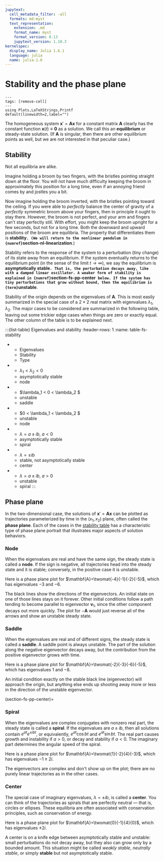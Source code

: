 ```yaml
---
jupytext:
  cell_metadata_filter: -all
  formats: md:myst
  text_representation:
    extension: .md
    format_name: myst
    format_version: 0.13
    jupytext_version: 1.10.3
kernelspec:
  display_name: Julia 1.6.1
  language: julia
  name: julia-1.6
---
```

# Stability and the phase plane

```{code-cell}
---
tags: [remove-cell]
---
using Plots,LaTeXStrings,Printf
default(linewidth=2,label="")
```

The homogeneous system $\mathbf{x}'=\mathbf{A}\mathbf{x}$ for a constant matrix $\mathbf{A}$ clearly has the constant function $\mathbf{x}(t)\equiv \boldsymbol{0}$ as a solution. We call this an **equilibrium** or steady-state solution. (If $\mathbf{A}$ is singular, then there are other equilibrium points as well, but we are not interested in that peculiar case.)

## Stability

Not all equilibria are alike. 

Imagine holding a broom by two fingers, with the bristles pointing straight down at the floor. You will not have much difficulty keeping the broom in approximately this position for a long time, even if an annoying friend comes by and jostles you a bit. 

Now imagine holding the broom inverted, with the bristles pointing toward the ceiling. If you were able to *perfectly* balance the center of gravity of a *perfectly* symmetric broom above your fingers, then in principle it ought to stay there. However, the broom is not perfect, and your arm and fingers can't stay perfectly still. With effort, you might keep the broom upright for a few seconds, but not for a long time. Both the downward and upward positions of the broom are equilibria. The property that differentiates them is **stability`. (We will return to the nonlinear pendulum in {numref}`section-nl-linearization**.)

Stability refers to the response of the system to a perturbation (tiny change) of its state away from an equilibrium. If the system eventually returns to the equilibrium point (in the sense of the limit $t\to\infty$), we say the equilibrium is **asymptotically stable`. That is, the perturbation decays away, like with a damped linear oscillator. A weaker form of stability is explained in {numref}`section-fs-pp-center` below. If the system has tiny perturbations that grow without bound, then the equilibrium is {term}`unstable**.

Stability of the origin depends on the eigenvalues of $\mathbf{A}$. This is most easily summarized in the special case of a $2\times 2$ real matrix with eigenvalues $\lambda_1,\lambda_2$. The major cases to be considered are summarized in the following table, leaving out some trickier edge cases when things are zero or exactly equal. The other column of the table is to be explained next.
	
:::{list-table} Eigenvalues and stability
:header-rows: 1 
:name: table-fs-stability

* - Eigenvalues
  - Stability
  - Type
* - $\lambda_1 < \lambda_2 < 0$
  - asymptotically stable
  - node
* - $\lambda_1 < 0 < \lambda_2 $
  - unstable
  - saddle
* - $0 < \lambda_1 < \lambda_2 $
  - unstable
  - node
* - $\lambda = a\pm i b,\: a< 0$
  - asymptotically stable
  - spiral
* - $\lambda = \pm i b$
  - stable, not asymptotically stable
  - center
* - $\lambda = a\pm i b,\: a> 0$
  - unstable
  - spiral
:::

## Phase plane

In the two-dimensional case, the solutions of $\mathbf{x}'=\mathbf{A}\mathbf{x}$ can be plotted as trajectories parameterized by time in the $(x_1,x_2)$ plane, often called the **phase plane**. Each of the cases in the [stability table](table-fs-stability) has a characteristic type of phase plane portrait that illustrates major aspects of solution behaviors.  

### Node

When the eigenvalues are real and have the same sign, the steady state is called a **node**. If the sign is negative, all trajectories head into the steady state and it is stable; conversely, in the positive case it is unstable. 

Here is a phase plane plot for $\mathbf{A}=\twomat{-4}{-1}{-2}{-5}$, which has eigenvalues $-3$ and $-6$. 

<!-- 
```{code-cell}
---
tags: [hide-input]
---

A = [-4 -1; -2 -5]
λ,V = eigen(A)

scatter([0],[0],m=(5,:red))

x1 = x2 = collect(-1:0.2:1)
v = A*[x1 x2]'
sz = size(x1);
#quiver(x1,x2,reshape(v[1,:],sz),reshape(v[2,:],sz))

# plot eigenvectors
plot!(5*[-V[1,:];V[1,:]],5*[-V[2,:];V[2,:]],'k','linew',2)

% plot trajectories
colr = get(gca,'colororder');
t = linspace(0,10,300);
for theta = 2*pi*(0:23)/24
	for j = 1:length(t)
		X = expm(t(j)*A);
		x(:,j) = X*[ cos(theta); sin(theta) ];
	end
	plot(x[1,:],x[2,:],'linew',1.5,'color',colr[1,:])
end

axis([-1.1 1.1 -1.1 1.1]), axis square
title('stable node')
xlabel('x_1')
ylabel('x_2')		
```
 -->

The black lines show the directions of the eigenvectors. An initial state on one of those lines stays on it forever. Other initial conditions follow a path tending to become parallel to eigenvector $\mathbf{v}_1$, since the other component decays out more quickly. The plot for $-\mathbf{A}$ would just reverse all of the arrows and show an unstable steady state. 

### Saddle

When the eigenvalues are real and of different signs, the steady state is called a 
**saddle**. A saddle point is always unstable. The part of the solution along the negative eigenvector decays away, but the contribution from the positive eigenvector grows with time. 

Here is a phase plane plot for $\mathbf{A}=\twomat{-2}{-3}{-6}{-5}$, which has eigenvalues $1$ and $-8$. 

<!-- 

```{code-cell}
---
tags: [hide-input]
---
A = [-2 -3; -6 -5];
[V,D] = eig(A);
lam = diag(D);

clf
plot(0,0,'r.','markersize',18)
hold on

% plot directions
[x1,x2] = meshgrid(-1:.2:1);
v = A*[x1(:)';x2(:)'];
sz = size(x1);
quiver(x1,x2,reshape(v[1,:],sz),reshape(v[2,:],sz))

% plot eigenvectors
plot(5*[-V[1,:];V[1,:]],5*[-V[2,:];V[2,:]],'k','linew',2)

% plot trajectories
colr = get(gca,'colororder');
t = linspace(0,10,300);
for theta = 2*pi*(0:23)/24
	for j = 1:length(t)
		X = expm(t(j)*A);
		x(:,j) = X*[ cos(theta); sin(theta) ];
	end
	plot(x[1,:],x[2,:],'linew',1.5,'color',colr[1,:])
end

axis([-1.1 1.1 -1.1 1.1]), axis square
title('saddle')
xlabel('x_1')
ylabel('x_2')
```
-->

An initial condition exactly on the stable black line (eigenvector) will approach the origin, but anything else ends up shooting away more or less in the direction of the unstable eigenvector.  

(section-fs-pp-center)=
### Spiral

When the eigenvalues are complex conjugates with nonzero real part, the steady state is called a **spiral**. If the eigenvalues are $a \pm i b$, then all solutions contain $e^{at}e^{\pm i b t}$, or equivalently, $e^{at}\cos{b t}$ and $e^{at}\sin{b t}$. The real part causes growth and instability if $a> 0$, or decay and stability if $a < 0$. The imaginary part determines the angular speed of the spiral. 

Here is a phase plane plot for $\mathbf{A}=\twomat{1}{-2}{4}{-3}$, which has eigenvalues $-1\pm 2i$. 

<!-- 

```{code-cell}
---
tags: [hide-input]
---
A = [1 -2; 4 -3];
[V,D] = eig(A);
lam = diag(D);

clf
plot(0,0,'r.','markersize',18)
hold on

% plot directions
[x1,x2] = meshgrid(-1:.2:1);
v = A*[x1(:)';x2(:)'];
sz = size(x1);
quiver(x1,x2,reshape(v[1,:],sz),reshape(v[2,:],sz))

% plot trajectories
colr = get(gca,'colororder');
t = linspace(0,7,300);
for theta = 2*pi*(0:6)/7
	for j = 1:length(t)
		X = expm(t(j)*A);
		x(:,j) = X*[ cos(theta); sin(theta) ];
	end
	plot(x[1,:],x[2,:],'linew',1.5,'color',colr[1,:])
end

axis([-1.2 1.2 -1.2 1.2]), axis square
title('stable spiral')
xlabel('x_1')
ylabel('x_2')
```
-->

The eigenvectors are complex and don't show up on the plot; there are no purely linear trajectories as in the other cases.

### Center

The special case of imaginary eigenvalues, $\lambda=\pm i b$, is called a **center**. You can think of the trajectories as spirals that are perfectly neutral — that is, circles or ellipses. These equilibria are often associated with conservation principles, such as conservation of energy. 

Here is a phase plane plot for $\mathbf{A}=\twomat{0}{-1}{4}{0}$, which has eigenvalues $\pm 2i$. 

<!-- 
```{code-cell}
---
tags: [hide-input]
---
A = [0 -1; 4 0];
[V,D] = eig(A);
lam = diag(D);

clf
plot(0,0,'r.','markersize',18)
hold on

% plot directions
[x1,x2] = meshgrid(-1:.2:1);
v = A*[x1(:)';x2(:)'];
sz = size(x1);
quiver(x1,x2,reshape(v[1,:],sz),reshape(v[2,:],sz))

% plot trajectories
colr = get(gca,'colororder');
t = linspace(0,7,300);
for r = 0.15:0.1:0.55
	for j = 1:length(t)
		X = expm(t(j)*A);
		x(:,j) = X*[r; 0];
	end
	plot(x[1,:],x[2,:],'linew',1.5,'color',colr[1,:])
end

axis([-1.2 1.2 -1.2 1.2]), axis square
title('center')
xlabel('x_1')
ylabel('x_2')
```
-->

A center is on a knife edge between asymptotically stable and unstable: small perturbations do not decay away, but they also can grow only by a bounded amount. This situation might be called *weakly stable*, *neutrally stable*, or simply **stable** but not asymptotically stable.
